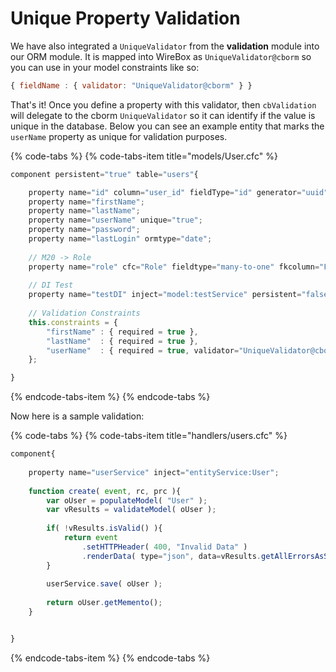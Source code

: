 # Unique Property Validation

We have also integrated a `UniqueValidator` from the **validation** module into our ORM module. It is mapped into WireBox as `UniqueValidator@cborm` so you can use in your model constraints like so:

```javascript
{ fieldName : { validator: "UniqueValidator@cborm" } }
```

That's it! Once you define a property with this validator, then `cbValidation` will delegate to the cborm `UniqueValidator` so it can identify if the value is unique in the database. Below you can see an example entity that marks the `userName` property as unique for validation purposes.

{% code-tabs %}
{% code-tabs-item title="models/User.cfc" %}
```javascript
component persistent="true" table="users"{

	property name="id" column="user_id" fieldType="id" generator="uuid";
	property name="firstName";
	property name="lastName";
	property name="userName" unique="true";
	property name="password";
	property name="lastLogin" ormtype="date";
	
	// M20 -> Role
	property name="role" cfc="Role" fieldtype="many-to-one" fkcolumn="FKRoleID" lazy="true" notnull="false";
	
	// DI Test
	property name="testDI" inject="model:testService" persistent="false" required="false";
	
	// Validation Constraints
	this.constraints = {
		"firstName" : { required = true },
		"lastName"  : { required = true },
		"userName"  : { required = true, validator="UniqueValidator@cborm" }
	};

}
```
{% endcode-tabs-item %}
{% endcode-tabs %}

Now here is a sample validation:

{% code-tabs %}
{% code-tabs-item title="handlers/users.cfc" %}
```javascript
component{
    
    property name="userService" inject="entityService:User";
    
    function create( event, rc, prc ){
        var oUser = populateModel( "User" );
        var vResults = validateModel( oUser );
        
        if( !vResults.isValid() ){
            return event
                .setHTTPHeader( 400, "Invalid Data" )
                .renderData( type="json", data=vResults.getAllErrorsAsStruct() );
        }
        
        userService.save( oUser );
        
        return oUser.getMemento();
    }


}
```
{% endcode-tabs-item %}
{% endcode-tabs %}



